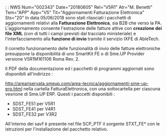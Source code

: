  :  : NWS Num="002343" Date="20180605" Rel="V5R1" Atr="M. Benetti" Tem="APP" App="V5" Tit="Aggiornamenti Fatturazione Elettronica" Sts="20"
In data 05/06/2018 sono stati rilasciati i pacchetti di aggiornamenti relativi alla <b>Fatturazione
Elettronica</b>, sia B2B che verso la PA.
L'aggiornamento consente l'estrazione delle fatture attive con <b>creazione dei file XML</b> (con di tutti i campi previsti dal tracciato ministeriale) e l'interfacciamento alla <b>funzione di invio </b> tramite il servizio IXFE di AbleTech.

Il corretto funzionamento delle funzionalità di invio delle fatture elettroniche presuppone la disponibilità di uno SmartKit FE o di Sme.UP Provider versione V5R1M161106 Roma Rev. 2.

Il PDF della documentazione ed i pacchetti di programmi aggiornati sono disponibili all'indirizzo : 

http://areariservata.smeup.com/area-tecnica/aggiornamenti-sme-up-erp.html 
nella cartella FatturaElettronica, con una sottocartella per ciascuna vesrione di Sme.UP ERP.
Questi i paccetti disponibili : 
-  SDST_FE51 per V5R1
-  SDST_FE41 per V4R1
-  SDST_FE32 per V3R2

All'interno dei savf è presente nel file SCP_PTF il sorgente STXT_FE\* con le istruzioni per l'installazione del pacchetto relativo.
